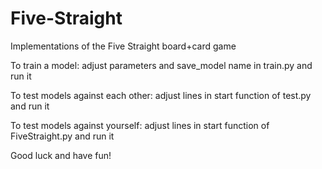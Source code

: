 # Five-Straight
Implementations of the Five Straight board+card game

To train a model: adjust parameters and save_model name in train.py and run it

To test models against each other: adjust lines in start function of test.py and run it

To test models against yourself: adjust lines in start function of FiveStraight.py and run it

Good luck and have fun!


